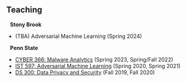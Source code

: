 ## Teaching

<h4 style="margin:0 10px 0;">Stony Brook</h4>

* (TBA) Adversarial Machine Learning (Spring 2024)

<h4 style="margin:0 10px 0;">Penn State</h4>

* <a href="https://learning.ist.psu.edu/courses/cyber/366"><autocolor>CYBER 366: Malware Analytics</autocolor></a> (Spring 2023, Spring/Fall 2022)
* <a href="https://bulletins.psu.edu/university-course-descriptions/graduate/ist/"><autocolor>IST 597: Adversarial Machine Learning</autocolor></a> (Spring 2020, Spring 2021)
* <a href="https://learning.ist.psu.edu/courses/ds/300"><autocolor>DS 300: Data Privacy and Security</autocolor></a> (Fall 2019, Fall 2020)
